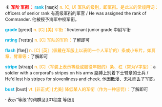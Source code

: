 ☀ <font color="red">**军阶 军衔：**</font>
<font color="sky blue">**rank**</font> [ræŋk] 
<font color="orange">n. [C, U] 军队的级别，即军衔。是此义的常规用词：</font>officers of senior rank 有高级军衔的军官 / He was assigned the rank of Commander. 他被授予海军中校军衔。

<font color="sky blue">**grade**</font> [ɡreɪd] 
<font color="orange">n. [C] [美] 军衔：</font>lieutenant junior grade 中尉军衔
           
<font color="sky blue">**rating**</font> [ˈreɪtɪŋ]
<font color="orange">n. [C] 军队的军阶：</font>了解即可
 
<font color="sky blue">**flash**</font> [flæʃ] 
<font color="orange">n. [C] [英]（佩戴在军服上以表明一个人军阶的）条或小布片，如肩章、臂章等：</font>了解即可 
           
<font color="sky blue">**stripe**</font> [straɪp]
<font color="orange">n. [C]（军装上表示等级或服役年限的）条、杠（常为V字型）：</font>a soldier with a corporal's stripes on his arms 胳膊上别着下士臂章的士兵 / He'd lost his stripes for slovenliness and cheek. 他因散漫、无礼而丢了军职。

<font color="sky blue">**bust**</font> [bʌst]
<font color="orange">vt. [非正式] [尤美] 降低某人的军衔（作为一种惩罚）：</font>了解即可

· 表示“等级”的词群见[[01程度 等级]]

